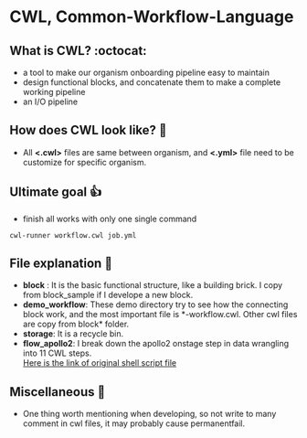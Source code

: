 # CWL, Common-Workflow-Language 
## What is CWL? :octocat:
- a tool to make our organism onboarding pipeline easy to maintain
- design functional blocks, and concatenate them to make a complete working pipeline
- an I/O pipeline

## How does CWL look like? :metal:
- All **<.cwl>** files are same between organism, and **<.yml>** file need to be customize for specific organism.

##  Ultimate goal :+1:
- finish all works with only one single command
```
cwl-runner workflow.cwl job.yml
```

## File explanation :tada:
- **block** : It is the basic functional structure, like a building brick. I copy from block_sample if I develope a new block.
- **demo_workflow**: These demo directory try to see how the connecting block work, and the most important file is \*-workflow.cwl. Other cwl files are copy from block\* folder.
- **storage**: It is a recycle bin.  
- **flow_apollo2**: I break down the apollo2 onstage step in data wrangling into 11 CWL steps.   
[Here is the link of original shell script file](https://gitlab.com/i5k_Workspace/apollo2_data_build_scripts/blob/master/build_apollo2_flatfiles.sh)

## Miscellaneous :rocket:
- One thing worth mentioning when developing, so not write to many comment in cwl files, it may probably cause permanentfail.

